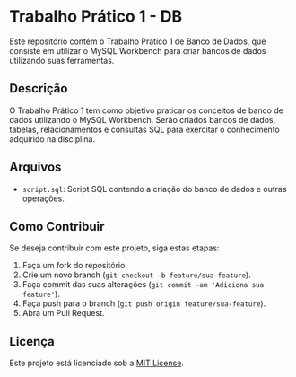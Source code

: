 # Trabalho Prático 1 - DB

Este repositório contém o Trabalho Prático 1 de Banco de Dados, que consiste em utilizar o MySQL Workbench para criar bancos de dados utilizando suas ferramentas.

## Descrição

O Trabalho Prático 1 tem como objetivo praticar os conceitos de banco de dados utilizando o MySQL Workbench. Serão criados bancos de dados, tabelas, relacionamentos e consultas SQL para exercitar o conhecimento adquirido na disciplina.

## Arquivos

- `script.sql`: Script SQL contendo a criação do banco de dados e outras operações.

## Como Contribuir

Se deseja contribuir com este projeto, siga estas etapas:

1. Faça um fork do repositório.
2. Crie um novo branch (`git checkout -b feature/sua-feature`).
3. Faça commit das suas alterações (`git commit -am 'Adiciona sua feature'`).
4. Faça push para o branch (`git push origin feature/sua-feature`).
5. Abra um Pull Request.

## Licença

Este projeto está licenciado sob a [MIT License](LICENSE).
